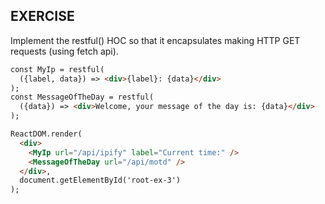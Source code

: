 EXERCISE
---

Implement the restful() HOC so that it encapsulates making HTTP GET requests (using fetch api). 

````html
const MyIp = restful(
  ({label, data}) => <div>{label}: {data}</div>
);
const MessageOfTheDay = restful(
  ({data}) => <div>Welcome, your message of the day is: {data}</div>
);

ReactDOM.render(
  <div>
    <MyIp url="/api/ipify" label="Current time:" />
    <MessageOfTheDay url="/api/motd" />
  </div>,
  document.getElementById('root-ex-3')
);
````
